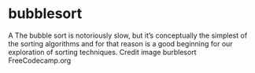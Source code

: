 # bubblesort
A
The bubble sort is notoriously slow, but it’s conceptually the simplest of the sorting
algorithms and for that reason is a good beginning for our exploration of sorting
techniques. Credit image burblesort FreeCodecamp.org
